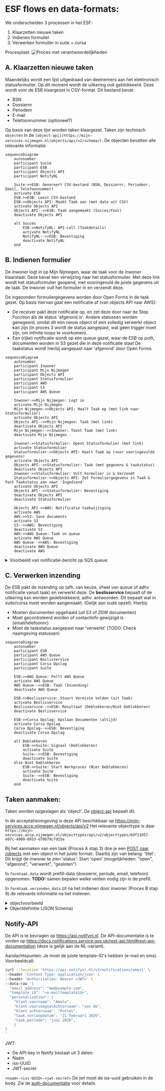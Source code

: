 # ESF flows en data-formats:

We onderscheiden 3 processen in het ESF:
1. Klaarzetten nieuwe taken
2. Indienen formulier
3. Verwerken formulier in suite + corsa

Procesplaat:
![Proces met verantwoordelijkheden](process-met-verantwoordelijkheden.drawio.png)

## A. Klaarzetten nieuwe taken
Maandelijks wordt een lijst uitgedraaid van deelnemers aan het elektronisch statusformulier. Op dit moment wordt de uitkering ook geblokkeerd.
Deze wordt voor de ESB klaargezet in CSV-format. 
Dit bestand bevat:
- BSN
- Dossiernr
- Periodenr
- E-mail
- Telefoonnummer (optioneel?)

Op basis van deze lijst worden taken klaargezet. Taken zijn technisch `objecten` in de `[object-api](https://mijn-services.nijmegen.nl/objects/api/v2/schema/)`.
De objecten bevatten alle relevante informatie.

```mermaid
sequenceDiagram
    autonumber
    participant Suite
    participant ESB
    participant Objects API
    participant NotifyNL

    Suite->>ESB: Genereert CSV-bestand (BSN, Dossiernr, Periodenr, Email, Telefoonnummer)
    activate ESB
    ESB->>ESB: Leest CSV-bestand
    ESB->>Objects API: Maakt Taak aan (met data uit CSV)
    activate Objects API
    Objects API-->>ESB: Taak aangemaakt (Succes/Fout)
    deactivate Objects API

    alt Succes
        ESB->>NotifyNL: API-call (Taakdetails)
        activate NotifyNL
        NotifyNL-->>ESB: Bevestiging
        deactivate NotifyNL
    end
```

## B. Indienen formulier
De inwoner logt in op Mijn Nijmegen, waar de taak voor de inwoner klaarstaat. Deze bevat een verwijzing naar het statusformulier. Met deze link wordt
het statusformulier geopend, met vooringevuld de juiste gegevens uit de taak. De inwoner vult het formulier in en verzendt deze.

De ingezonden formuliergegevens worden door Open Forms in de taak gezet.
Op basis hiervan gaat een notificatie af (van objects API naar AWS):
- De receiver pakt deze notificatie op, en zet deze door naar de Step Function áls de status 'afgerond is'. Andere statussen worden genegeerd, omdat
  dit een nieuw object of een volledig verwerkt object kan zijn (in proces 3 wordt de status aangepast, wat géén trigger moet zijn, om infinite loops
  te voorkomen).
- Een (rijke) notificatie wordt op een queue gezet, waar de ESB op pollt, documenten worden in S3 gezet die in deze notificatie staat
De taakstatus wordt hierbij aangepast naar 'afgerond' door Open Forms.

```mermaid
sequenceDiagram
    autonumber
    participant Inwoner
    participant Mijn Nijmegen
    participant Objects API
    participant Statusformulier
    participant AWS
    participant S3
    participant AWS Queue

    Inwoner->>Mijn Nijmegen: Logt in
    activate Mijn Nijmegen
    Mijn Nijmegen->>Objects API: Haalt Taak op (met link naar Statusformulier)
    activate Objects API
    Objects API-->>Mijn Nijmegen: Taak (met link)
    deactivate Objects API
    Mijn Nijmegen-->>Inwoner: Toont Taak (met link)
    deactivate Mijn Nijmegen

    Inwoner->>Statusformulier: Opent Statusformulier (met link)
    activate Statusformulier
    Statusformulier->>Objects API: Haalt Taak op (voor vooringevulde gegevens)
    activate Objects API
    Objects API-->>Statusformulier: Taak (met gegevens & taakstatus)
    deactivate Objects API
    Inwoner->>Statusformulier: Vult Formulier in & Verzendt
    Statusformulier->>Objects API: Zet Formuliergegevens in Taak & Past Taakstatus aan naar 'Ingediend'
    activate Objects API
    Objects API-->>Statusformulier: Bevestiging
    deactivate Objects API
    deactivate Statusformulier

    Objects API->>AWS: Notificatie taakwijziging
    activate AWS
    AWS->>S3: Save documents
    activate S3
    S3-->>AWS: Bevestiging
    deactivate S3
    AWS->>AWS Queue: Taak on queue
    activate AWS Queue
    AWS Queue-->>AWS: Bevestiging
    deactivate AWS Queue
    deactivate AWS
```

<details>
  <summary>
   Voorbeeld van notificatie-bericht op SQS queue:
  </summary>
  ```json
  {
  "enrichedObject": {
    "pdf": "https://example.com/documenten/api/v1/enkelvoudiginformatieobjecten/7f0d563f-8191-488a-9157-ca35d243a8f6",
    "attachments": [],
    "reference": "ESF-dossier-test-1-202506",
    "objectUrl": "https://mijn-services.accp.nijmegen.nl/objects/api/v2/objects/714eb3e8-2db1-4da2-bacd-c2c08187ceaf",
    "taak": {
      "soort": "formtaak",
      "titel": "Statusformulier invullen",
      "status": "open",
      "eigenaar": "nijmegen",
      "formtaak": {
        "formulier": {
          "soort": "url",
          "value": "https://example.com/statusformulier"
        },
        "data": {
          "clientnummer": "123",
          "termijnvanordedatum": "2025-07-05",
          "inkhef": "waarde",
          "dossiernummer": "dossier-test-1",
          "periodenummer": "202506",
          "email": "test@example.com",
          "telefoon": "1234567890"
        },
        "verzonden_data": {
          "email": "test@example.com",
          "telefoon": "1234567890",
          "inkomstengewijzigd": "nee",
          "woonsituatiegewijzigd": "nee",
          "vakantiegewijzigd": "nee",
          "studiegewijzigd": "nee",
          "vrijwilligerswerkgewijzigd": "nee",
          "vermogengewijzigd": "nee",
          "pdf": "https://example.com/documenten/api/v1/enkelvoudiginformatieobjecten/7f0d563f-8191-488a-9157-ca35d243a8f6",
          "attachments": []
        }
      },
      "verloopdatum": "2025-05-21 00:00:00",
      "identificatie": {
        "type": "bsn",
        "value": "900026236"
      },
      "koppeling": {
        "uuid": "4c9b685d-3a9c-4216-9bb8-cac7fb2456e1",
        "registratie": "zaak"
      },
      "verwerker_taak_id": "client_task"
    }
  },
  "filePaths": [
    "s3://bucketnaam/ESF-dossier-test-1-202506/ESF-dossier-test-1-202506.pdf"
  ],
  "fileObjects": [
    {
      "bucket": "bucketnaam",
      "objectKey": "ESF-dossier-test-1-202506/ESF-dossier-test-1-202506.pdf",
      "fileName": "ESF-dossier-test-1-202506.pdf"
    }
  ]
}
```
</details>

## C. Verwerken inzending
De ESB pakt de inzending op (afh. van keuze, ofwel van queue of adhv notificatie vanuit taak) en verwerkt deze. De **beslisservice** bepaalt of de 
uitkering kan worden gedeblokkeerd, adhv. antwoorden. Dit bepaalt wat in suite/corsa moet worden aangemaakt. (Gelijk aan oude opzet). Hierbij:
- Moeten documenten opgehaald (uit S3 of ZGW documenten)
- Moet gecontroleerd worden of contactinfo gewijzigd is (email/telefoonnr)
- Moet de taakstatus aangepast naar 'verwerkt' (TODO: Check naamgeving statussen)
```mermaid
sequenceDiagram
    autonumber
    participant ESB
    participant AWS Queue
    participant Beslisservice
    participant Corsa Opslag
    participant Suite

    ESB->>AWS Queue: Pollt AWS Queue
    activate AWS Queue
    AWS Queue-->>ESB: Taak (Inzending)
    deactivate AWS Queue

    ESB->>Beslisservice: Stuurt Vereiste Velden (uit Taak)
    activate Beslisservice
    Beslisservice-->>ESB: Resultaat (Deblokkeren/Niet Deblokkeren)
    deactivate Beslisservice

    ESB->>Corsa Opslag: Opslaan Documenten (altijd)
    activate Corsa Opslag
    Corsa Opslag-->>ESB: Bevestiging
    deactivate Corsa Opslag

    alt Deblokkeren
        ESB->>Suite: Signaal (Deblokkeren)
        activate Suite
        Suite-->>ESB: Bevestiging
        deactivate Suite
    else Niet Deblokkeren
        ESB->>Suite: Start Werkproces (Niet Deblokkeren)
        activate Suite
        Suite-->>ESB: Bevestiging
        deactivate Suite
    end
```

## Taken aanmaken:
Taken worden opgeslagen als 'object'. De [object-api](https://mijn-services.accp.nijmegen.nl/objects/api/v2/schema/) bepaalt dit. 

In de acceptatieomgeving is deze API beschikbaar op https://mijn-services.accp.nijmegen.nl/objects/api/v2 Het relevante objecttype is daar `https://mijn-services.accp.nijmegen.nl/objecttypes/api/v2/objecttypes/6df21057-e07c-4909-8933-d70b79cfd15e`

Bij het aanmaken van een taak (Proces A stap 3) doe je een [POST naar /objects](https://mijn-services.accp.nijmegen.nl/objects/api/v2/schema/#tag/objects/operation/object_create) met een object in het juiste format:. Daarbij zijn van belang:
'titel': Dit krijgt de inwoner te zien
'status': Start 'open' (mogelijkheden: "open", "afgerond", "verwerkt", "gesloten")

In `formtaak.data` wordt prefill-data (dossiernr, periode, email, telefoon) opgenomen. **TODO:** samen bepalen welke velden nodig zijn in de prefill.

In `formtaak.verzonden_data` zit na het indienen door inwoner (Proces B stap 9) de relevante informatie na het indienen.

<details>
    <summary>objectvoorbeeld</summary>

```json
    {
            "type": "https://mijn-services.accp.nijmegen.nl/objecttypes/api/v2/objecttypes/6df21057-e07c-4909-8933-d70b79cfd15e",
            "record": {
                "typeVersion": 3,
                "data": {
                    "soort": "formtaak",
                    "titel": "Statusformulier invullen",
                    "status": "open",
                    "eigenaar": "nijmegen",
                    "formtaak": {
                        "formulier": {
                            "soort": "url",
                            "value": "https://formulier.accp.nijmegen.nl/statusformulier"
                        },
                        "data": {
                            "dossiernummer": "dossier-test-1",
                            "periodenummer": "202506",
                            "email": "test@example.com",
                            "telefoon": "1234567890"
                        }
                    },
                    "koppeling": {
                        "uuid": "4c9b685d-3a9c-4216-9bb8-cac7fb2456e1",
                        "registratie": "zaak"
                    },
                    "verloopdatum": "2025-05-21 00:00:00",
                    "identificatie": {
                        "type": "bsn",
                        "value": "900026236"
                    },
                    "verwerker_taak_id": "client_task"
                },
                "geometry": null,
                "startAt": "2025-05-26",
                "endAt": null,
                "registrationAt": "2025-05-26",
                "correctionFor": null,
                "correctedBy": null
            }
        }
```

</details>

<details>
    <summary>Objectdefinitie (JSON Schema)</summary>

```json
{
  "type": "object",
  "$defs": {
    "url": {
      "type": "object",
      "required": [
        "uri"
      ],
      "properties": {
        "uri": {
          "type": "string",
          "format": "uri"
        }
      },
      "description": "Een link naar een externe resource. Als hier op deze taak geklikt word, word de gebruiker doorgestuurd naar deze link",
      "additionalProperties": false
    },
    "soort": {
      "enum": [
        "url",
        "formtaak",
        "ogonebetaling"
      ],
      "type": "string",
      "description": "Soort taak. Bijhorende taak specifieke informatie staat in een object met dezelfde naam in deze json"
    },
    "formtaak": {
      "type": "object",
      "required": [
        "formulier"
      ],
      "properties": {
        "data": {
          "$ref": "#/$defs/esfTaakData"
        },
        "formulier": {
          "oneOf": [
            {
              "type": "object",
              "properties": {
                "soort": {
                  "const": "url"
                },
                "value": {
                  "type": "string",
                  "format": "uri"
                }
              }
            },
            {
              "type": "object",
              "properties": {
                "soort": {
                  "const": "id"
                },
                "value": {
                  "type": "string"
                }
              }
            }
          ],
          "description": "Identificatie van bijhorend (formIO) formulier. Kan URL zijn voor externe opslag of ID voor locale opslag."
        },
        "verzonden_data": {
          "$ref": "#/$defs/esfTaakVerzondenData"
        }
      },
      "description": "Een taak die uitgevoerd kan worden binnen het desbetreffende portaal",
      "additionalProperties": false
    },
    "esfTaakData": {
      "type": "object",
      "required": [
        "dossiernummer",
        "periodenummer",
        "email"
      ],
      "properties": {
        "email": {
          "type": "string"
        },
        "telefoon": {
          "type": "string"
        },
        "dossiernummer": {
          "type": "string"
        },
        "periodenummer": {
          "type": "string"
        }
      },
      "description": "Data die benodigd is om het ESF te verwerken"
    },
    "ogonebetaling": {
      "type": "object",
      "required": [
        "bedrag",
        "betaalkenmerk",
        "pspid"
      ],
      "properties": {
        "pspid": {
          "type": "string"
        },
        "bedrag": {
          "type": "number",
          "minimum": 0,
          "multipleOf": 0.01
        },
        "betaalkenmerk": {
          "type": "string"
        }
      },
      "description": "Een betaling die via het portaal met Ogone / Ingenico wordt voldaan",
      "additionalProperties": false
    },
    "esfTaakVerzondenData": {
      "type": "object",
      "required": [
        "email",
        "telefoon",
        "inkomstengewijzigd",
        "woonsituatiegewijzigd",
        "vakantiegewijzigd",
        "studiegewijzigd",
        "vrijwilligerswerkgewijzigd",
        "vermogengewijzigd"
      ],
      "properties": {
        "email": {
          "type": "string"
        },
        "telefoon": {
          "type": "string"
        },
        "studiegewijzigd": {
          "enum": [
            "jaGestartMetStudie",
            "jaGestoptMetStudie",
            "nee"
          ],
          "type": "string"
        },
        "vakantiegewijzigd": {
          "enum": [
            "ja",
            "nee"
          ],
          "type": "string"
        },
        "vermogengewijzigd": {
          "enum": [
            "ja",
            "nee"
          ],
          "type": "string"
        },
        "inkomstengewijzigd": {
          "enum": [
            "ja",
            "nee"
          ],
          "type": "string"
        },
        "woonsituatiegewijzigd": {
          "enum": [
            "ja",
            "nee"
          ],
          "type": "string"
        },
        "vrijwilligerswerkgewijzigd": {
          "enum": [
            "jaGestartMetVrijwilligerswerk",
            "jaGestoptMetVrijwilligerswerk",
            "nee"
          ],
          "type": "string"
        }
      },
      "description": "Ingezonden data vanuit het ESF",
      "additionalProperties": true
    }
  },
  "title": "ObjectType Taak",
  "examples": [
    {
      "url": {
        "uri": "https://google.com"
      },
      "soort": "formtaak",
      "titel": "Check loan",
      "status": "open",
      "eigenaar": "gzac-sd",
      "formtaak": {
        "data": {
          "voornaam": "Jan",
          "achternaam": "Smit",
          "toestemming": true,
          "geboortedatum": "01-01-1970"
        },
        "formulier": {
          "soort": "url",
          "value": "http://localhost:8010/api/v2/objects/4e40fb4c-a29a-4e48-944b-c34a1ff6c8f4"
        },
        "verzonden_data": {
          "voornaam": "Jan",
          "achternaam": "Smit",
          "toestemming": false,
          "geboortedatum": "01-01-1971"
        }
      },
      "koppeling": {
        "uuid": "5551a7c5-4e92-43e6-8d23-80359b7e22b7",
        "registratie": "zaak"
      },
      "verloopdatum": "2023-09-20T18:25:43.524Z",
      "identificatie": {
        "type": "bsn",
        "value": "82395551"
      },
      "ogonebetaling": {
        "pspid": "MyID",
        "bedrag": 147.43,
        "betaalkenmerk": "abcdef1234"
      },
      "additional_fields": {
        "attachments": [
          {
            "url": "s3://bucketname/{taakid}/attachment1.pdf",
            "title": "attachment1"
          },
          {
            "url": "s3://bucketname/{taakid}/attachment2.jpg",
            "title": "attachment2"
          }
        ]
      },
      "verwerker_taak_id": "18af0b6a-967b-4f81-bb8e-a44988e0c2f0"
    }
  ],
  "required": [
    "titel",
    "status",
    "soort",
    "identificatie",
    "verwerker_taak_id",
    "eigenaar"
  ],
  "properties": {
    "url": {
      "$ref": "#/$defs/url"
    },
    "soort": {
      "$ref": "#/$defs/soort"
    },
    "titel": {
      "type": "string",
      "description": "Weergave naam van de taak. Max 1 zin"
    },
    "status": {
      "enum": [
        "open",
        "afgerond",
        "verwerkt",
        "gesloten"
      ],
      "type": "string",
      "description": "Status van de taak. Open: Taak kan worden gestart. Afgerond: Taak is uitgevoerd door gebruiker maar nog niet verwerkt. Verwerkt: Taak is verwerkt door ZAC. Gesloten: Taak is gearchiveerd."
    },
    "eigenaar": {
      "type": "string",
      "description": "Een identificatie van de eigenaar / aanmaker van de taak. Gebruikt voor filtering ed."
    },
    "formtaak": {
      "$ref": "#/$defs/formtaak"
    },
    "koppeling": {
      "type": "object",
      "properties": {
        "uuid": {
          "type": "string",
          "format": "uuid"
        },
        "registratie": {
          "enum": [
            "zaak",
            "product"
          ],
          "type": "string"
        }
      },
      "description": "Optioneel: Zaak of Product UUID waaraan de taak verbonden is",
      "additionalProperties": false
    },
    "verloopdatum": {
      "type": "string",
      "format": "date-time",
      "description": "Optioneel: Verloopdatum van de taak"
    },
    "identificatie": {
      "type": "object",
      "properties": {
        "type": {
          "type": "string"
        },
        "value": {
          "type": "string"
        }
      },
      "description": "KVK of BSN waaraan de taak gericht is. Kan uitgebreid worden met andere types"
    },
    "ogonebetaling": {
      "$ref": "#/$defs/ogonebetaling"
    },
    "additional_fields": {
      "type": "object",
      "properties": {
        "attachments": {
          "description": "array met objecten met een title en url property"
        }
      },
      "description": "Extra velden die niet in de standaard specificatie staan",
      "additionalProperties": true
    },
    "verwerker_taak_id": {
      "type": "string",
      "format": "uuid",
      "description": "Een UUID waarmee een ZAC een link kan leggen tussen de taak en zijn eigen administratie"
    }
  },
  "additionalProperties": false
}
```

</details>

## Notify-API
De API is te bevragen op https://api.notifynl.nl. De API-documentatie is te vinden op
https://docs.notifications.service.gov.uk/rest-api.html#rest-api-documentation (deze is gelijk aan de NL-variant).

Aandachtspunten:
Je moet de juiste template-ID's hebben (e-mail en sms). Voorbeeldcall:

```bash
curl --location 'https://api.notifynl.nl/v2/notifications/email' \
--header 'Content-Type: application/json' \
--header 'Authorization: Bearer <JWT>' \
--data-raw '{
  "email_address": "me@example.com",
  "template_id": "<e-mailtemplateid>",
  "personalisation": {
    "klant.voornaam": "Amala",
    "klant.voorvoegselAchternaam": "van de",
    "klant.achternaam": "Putten",
    "taak.verloopdatum": "21 februari 2026",
    "taak.periode": "juni 2026",
    }
}
'
```

JWT: 
- De API-key in Notify bestaat uit 3 delen:
- Naam
- iss-UUID
- JWT-secret

`<naam>-<iss-UUID>-<jwt-secret>`
De jwt moet de iss-uuid gebruiken in de body. Zie de [auth-documentatie](https://docs.notifications.service.gov.uk/rest-api.html#headers) voor details.
